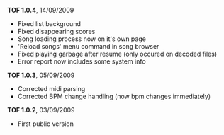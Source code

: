 **TOF 1.0.4**, 14/09/2009
  * Fixed list background
  * Fixed disappearing scores
  * Song loading process now on it's own page
  * 'Reload songs' menu command in song browser
  * Fixed playing garbage after resume (only occured on decoded files)
  * Error report now includes some system info

**TOF 1.0.3**, 05/09/2009
  * Corrected midi parsing
  * Corrected BPM change handling (now bpm changes immediately)

**TOF 1.0.2**, 03/09/2009
  * First public version